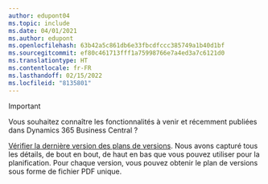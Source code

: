 ```yaml
---
author: edupont04
ms.topic: include
ms.date: 04/01/2021
ms.author: edupont
ms.openlocfilehash: 63b42a5c861db6e33fbcdfccc385749a1b40d1bf
ms.sourcegitcommit: ef80c461713fff1a75998766e7a4ed3a7c6121d0
ms.translationtype: HT
ms.contentlocale: fr-FR
ms.lasthandoff: 02/15/2022
ms.locfileid: "8135801"
---
```

> [!IMPORTANT]
>
> Vous souhaitez connaître les fonctionnalités à venir et récemment publiées dans Dynamics 365 Business Central ?
>
> [Vérifier la dernière version des plans de versions](/dynamics365/release-plans/). Nous avons capturé tous les détails, de bout en bout, de haut en bas que vous pouvez utiliser pour la planification. Pour chaque version, vous pouvez obtenir le plan de versions sous forme de fichier PDF unique.